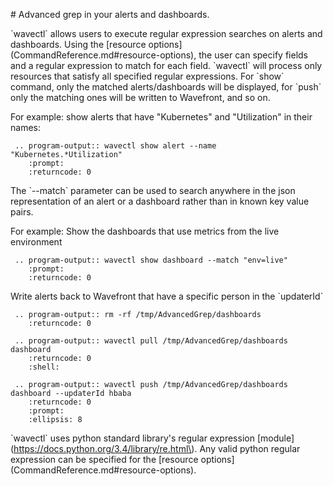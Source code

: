 
\# Advanced grep in your alerts and dashboards.

\`wavectl\` allows users to execute regular expression searches on
alerts and dashboards. Using the
\[resource options\]\(CommandReference.md#resource-options\), the user can specify
fields and a regular expression to match for each field. \`wavectl\` will
process only resources that satisfy all specified regular expressions.
For \`show\` command, only the matched alerts/dashboards will be displayed, for
\`push\` only the matching ones will be written to Wavefront, and so on.


For example: show alerts that have "Kubernetes" and "Utilization" in their names:

```eval_rst
 .. program-output:: wavectl show alert --name "Kubernetes.*Utilization"
    :prompt:
    :returncode: 0
```

The \`--match\` parameter can be used to search anywhere in the json representation
of an alert or a dashboard rather than in known key value pairs.

For example: Show the dashboards that use metrics from the live environment

```eval_rst
 .. program-output:: wavectl show dashboard --match "env=live"
    :prompt:
    :returncode: 0
```

Write alerts back to Wavefront that have a specific person in the \`updaterId\`


<!-- First delete the temporary directory  -->

```eval_rst
 .. program-output:: rm -rf /tmp/AdvancedGrep/dashboards
    :returncode: 0
```

<!-- Pull the alerts in the tmp directory  -->

```eval_rst
 .. program-output:: wavectl pull /tmp/AdvancedGrep/dashboards dashboard
    :returncode: 0
    :shell:
```

```eval_rst
 .. program-output:: wavectl push /tmp/AdvancedGrep/dashboards dashboard --updaterId hbaba
    :returncode: 0
    :prompt:
    :ellipsis: 8
```


\`wavectl\` uses python standard library's regular expression
\[module\]\(https://docs.python.org/3.4/library/re.html\). Any valid python
regular expression can be specified for the \[resource
options\]\(CommandReference.md#resource-options\).
